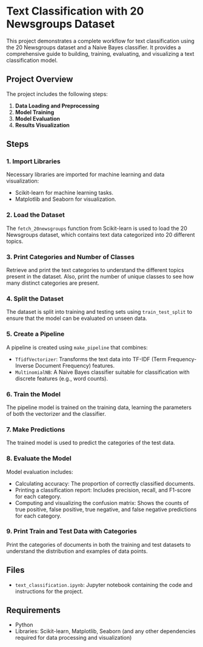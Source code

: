 # Text Classification with 20 Newsgroups Dataset

This project demonstrates a complete workflow for text classification using the 20 Newsgroups dataset and a Naive Bayes classifier. It provides a comprehensive guide to building, training, evaluating, and visualizing a text classification model.

## Project Overview

The project includes the following steps:
1. **Data Loading and Preprocessing**
2. **Model Training**
3. **Model Evaluation**
4. **Results Visualization**

## Steps

### 1. Import Libraries

Necessary libraries are imported for machine learning and data visualization:
- Scikit-learn for machine learning tasks.
- Matplotlib and Seaborn for visualization.

### 2. Load the Dataset

The `fetch_20newsgroups` function from Scikit-learn is used to load the 20 Newsgroups dataset, which contains text data categorized into 20 different topics.

### 3. Print Categories and Number of Classes

Retrieve and print the text categories to understand the different topics present in the dataset. Also, print the number of unique classes to see how many distinct categories are present.

### 4. Split the Dataset

The dataset is split into training and testing sets using `train_test_split` to ensure that the model can be evaluated on unseen data.

### 5. Create a Pipeline

A pipeline is created using `make_pipeline` that combines:
- `TfidfVectorizer`: Transforms the text data into TF-IDF (Term Frequency-Inverse Document Frequency) features.
- `MultinomialNB`: A Naive Bayes classifier suitable for classification with discrete features (e.g., word counts).

### 6. Train the Model

The pipeline model is trained on the training data, learning the parameters of both the vectorizer and the classifier.

### 7. Make Predictions

The trained model is used to predict the categories of the test data.

### 8. Evaluate the Model

Model evaluation includes:
- Calculating accuracy: The proportion of correctly classified documents.
- Printing a classification report: Includes precision, recall, and F1-score for each category.
- Computing and visualizing the confusion matrix: Shows the counts of true positive, false positive, true negative, and false negative predictions for each category.

### 9. Print Train and Test Data with Categories

Print the categories of documents in both the training and test datasets to understand the distribution and examples of data points.

## Files

- `text_classification.ipynb`: Jupyter notebook containing the code and instructions for the project.

## Requirements

- Python
- Libraries: Scikit-learn, Matplotlib, Seaborn (and any other dependencies required for data processing and visualization)


